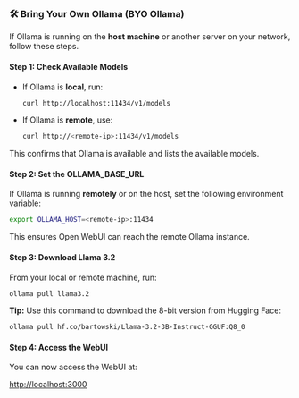 
### 🛠️ Bring Your Own Ollama (BYO Ollama)

If Ollama is running on the **host machine** or another server on your network, follow these steps.

#### Step 1: Check Available Models

- If Ollama is **local**, run:

  ```bash
  curl http://localhost:11434/v1/models
  ```

- If Ollama is **remote**, use:

  ```bash
  curl http://<remote-ip>:11434/v1/models
  ```

This confirms that Ollama is available and lists the available models.

#### Step 2: Set the OLLAMA_BASE_URL

If Ollama is running **remotely** or on the host, set the following environment variable:

```bash
export OLLAMA_HOST=<remote-ip>:11434
```

This ensures Open WebUI can reach the remote Ollama instance.

#### Step 3: Download Llama 3.2

From your local or remote machine, run:

```bash
ollama pull llama3.2
```

**Tip:** Use this command to download the 8-bit version from Hugging Face:

```bash
ollama pull hf.co/bartowski/Llama-3.2-3B-Instruct-GGUF:Q8_0
```

#### Step 4: Access the WebUI

You can now access the WebUI at:

[http://localhost:3000](http://localhost:3000)
